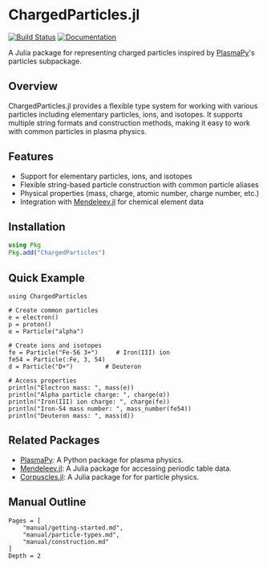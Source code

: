 # ChargedParticles.jl

[![Build Status](https://github.com/Beforerr/ChargedParticles.jl/actions/workflows/CI.yml/badge.svg?branch=main)](https://github.com/Beforerr/ChargedParticles.jl/actions/workflows/CI.yml?query=branch%3Amain)
[![Documentation](https://img.shields.io/badge/docs-dev-blue.svg)](https://beforerr.github.io/ChargedParticles.jl/dev/) 


A Julia package for representing charged particles inspired by [PlasmaPy](https://github.com/PlasmaPy/PlasmaPy)'s particles subpackage.

## Overview

ChargedParticles.jl provides a flexible type system for working with various particles including elementary particles, ions, and isotopes. It supports multiple string formats and construction methods, making it easy to work with common particles in plasma physics.

## Features

- Support for elementary particles, ions, and isotopes
- Flexible string-based particle construction with common particle aliases
- Physical properties (mass, charge, atomic number, charge number, etc.)
- Integration with [Mendeleev.jl](https://github.com/Eben60/Mendeleev.jl) for chemical element data

## Installation

```julia
using Pkg
Pkg.add("ChargedParticles")
```

## Quick Example

```@example
using ChargedParticles

# Create common particles
e = electron()
p = proton()
α = Particle("alpha")

# Create ions and isotopes
fe = Particle("Fe-56 3+")     # Iron(III) ion
fe54 = Particle(:Fe, 3, 54)
d = Particle("D+")         # Deuteron

# Access properties
println("Electron mass: ", mass(e))
println("Alpha particle charge: ", charge(α))
println("Iron(III) ion charge: ", charge(fe))
println("Iron-54 mass number: ", mass_number(fe54))
println("Deuteron mass: ", mass(d))
```

## Related Packages

- [PlasmaPy](https://github.com/PlasmaPy/PlasmaPy): A Python package for plasma physics.
- [Mendeleev.jl](https://github.com/Eben60/Mendeleev.jl): A Julia package for accessing periodic table data.
- [Corpuscles.jl](https://github.com/Beforerr/Corpuscles.jl): A Julia package for for particle physics.

## Manual Outline

```@contents
Pages = [
    "manual/getting-started.md",
    "manual/particle-types.md",
    "manual/construction.md"
]
Depth = 2
```
